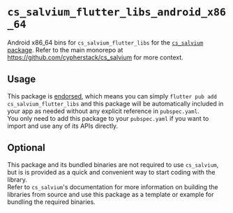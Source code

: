 # `cs_salvium_flutter_libs_android_x86_64`
Android x86_64 bins for `cs_salvium_flutter_libs` for the
[`cs_salvium` package](https://pub.dev/packages/cs_salvium).  Refer to the main
monorepo at https://github.com/cypherstack/cs_salvium for more context.

## Usage
This package is [endorsed](https://flutter.dev/to/endorsed-federated-plugin), which means you can simply
`flutter pub add cs_salvium_flutter_libs` and this package will be automatically
included in your app as needed without any explicit reference in `pubspec.yaml`.  
You only need to add this package to your `pubspec.yaml` if you want to import
and use any of its APIs directly.

## Optional
This package and its bundled binaries are not required to use `cs_salvium`, but
is is provided as a quick and convenient way to start coding with the library.  
Refer to `cs_salvium`'s documentation for more information on building the
libraries from source and use this package as a template or example for bundling
the required binaries.
